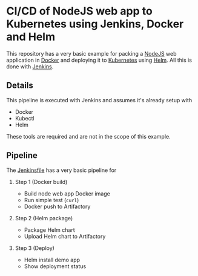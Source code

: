 # CI/CD of NodeJS web app to Kubernetes using Jenkins, Docker and Helm
This repository has a very basic example for packing a [NodeJS](https://nodejs.org) web application in [Docker](https://www.docker.com/) and deploying it to [Kubernetes](https://kubernetes.io/) using [Helm](https://helm.sh/).
All this is done with [Jenkins](https://jenkins.io/).

## Details
This pipeline is executed with Jenkins and assumes it's already setup with 
- Docker
- Kubectl
- Helm

These tools are required and are not in the scope of this example.

## Pipeline
The [Jenkinsfile](Jenkinsfile) has a very basic pipeline for
1. Step 1 (Docker build)
    - Build node web app Docker image
    - Run simple test (`curl`)
    - Docker push to Artifactory
    
2. Step 2 (Helm package)
    - Package Helm chart
    - Upload Helm chart to Artifactory

3. Step 3 (Deploy)
    - Helm install demo app
    - Show deployment status
